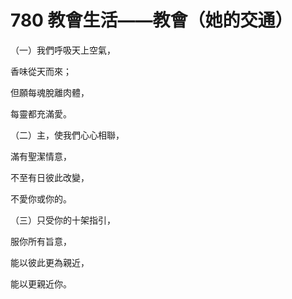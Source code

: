 # 780 教會生活——教會（她的交通）

（一）我們呼吸天上空氣，

香味從天而來；

但願每魂脫離肉體，

每靈都充滿愛。

（二）主，使我們心心相聯，

滿有聖潔情意，

不至有日彼此改變，

不愛你或你的。

（三）只受你的十架指引，

服你所有旨意，

能以彼此更為親近，

能以更親近你。


